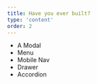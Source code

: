 ```yaml
---
title: Have you ever built?
type: 'content'
order: 2
---
```


- A Modal
- Menu
- Mobile Nav
- Drawer
- Accordion
